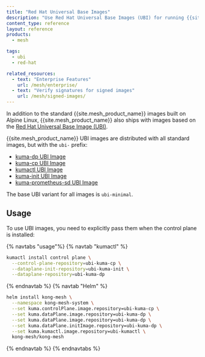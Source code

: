 ```yaml
---
title: "Red Hat Universal Base Images"
description: "Use Red Hat Universal Base Images (UBI) for running {{site.mesh_product_name}} components, available alongside standard Alpine-based images."
content_type: reference
layout: reference
products:
  - mesh

tags:
  - ubi
  - red-hat

related_resources:
  - text: "Enterprise Features"
    url: /mesh/enterprise/
  - text: "Verify signatures for signed images"
    url: /mesh/signed-images/
---
```


In addition to the standard {{site.mesh_product_name}} images built on Alpine Linux, {{site.mesh_product_name}} also ships with images based on the [Red Hat Universal Base Image (UBI)](https://developers.redhat.com/products/rhel/ubi).

{{site.mesh_product_name}} UBI images are distributed with all standard images, but with the `ubi-` prefix:

* [kuma-dp UBI Image](https://hub.docker.com/r/kong/ubi-kuma-dp)
* [kuma-cp UBI Image](https://hub.docker.com/r/kong/ubi-kuma-cp)
* [kumactl UBI Image](https://hub.docker.com/r/kong/ubi-kumactl)
* [kuma-init UBI Image](https://hub.docker.com/r/kong/ubi-kuma-init)
* [kuma-prometheus-sd UBI Image](https://hub.docker.com/r/kong/ubi-kuma-prometheus-sd)

The base UBI variant for all images is `ubi-minimal`.

## Usage

To use UBI images, you need to explicitly pass them when the control plane is installed:

{% navtabs "usage"%}
{% navtab "kumactl" %}
```sh
kumactl install control plane \
  --control-plane-repository=ubi-kuma-cp \
  --dataplane-init-repository=ubi-kuma-init \
  --dataplane-repository=ubi-kuma-dp
```
{% endnavtab %}
{% navtab "Helm" %}
```sh
helm install kong-mesh \
  --namespace kong-mesh-system \
  --set kuma.controlPlane.image.repository=ubi-kuma-cp \
  --set kuma.dataPlane.image.repository=ubi-kuma-dp \
  --set kuma.dataPlane.image.repository=ubi-kuma-dp \
  --set kuma.dataPlane.initImage.repository=ubi-kuma-dp \
  --set kuma.kumactl.image.repository=ubi-kumactl \
  kong-mesh/kong-mesh
```
{% endnavtab %}
{% endnavtabs %}